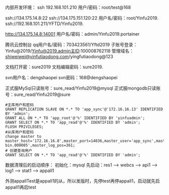 内部开发环境：
ssh 192.168.101.210
用户/密码：root/test@168

ssh://134.175.14.8:22
ssh://134.175.151.120:22
用户名/密码：root/Yinfu2019.
ssh://192.168.101.211/YFTD/Yinfu2019.


http://134.175.14.8:14001
用户名/密码：admin/Yinfu2019.portainer



腾讯云控制台
qq用户名/密码：703423561/Yftd2019    子账号登录：Yinfu@2019/Yinfu@2019.admin主ID:100008762118
管理域名：shiweiwei@yinfutiaodong.com/yingfutiaodong@123



文档打开密：sure2019
文档编辑密码：sure2019.



svn用户名：dengshaopei
svn密码：168@dengshaopei

正式服MySql只读账号：sure_read/Yinfu2019@mysql
正式服mongodb只读账号：sure_read/Yinfu2019@sure




```mysql
#主库用户和密码
GRANT REPLICATION SLAVE ON *.* TO 'app_sync'@'172.16.16.13' IDENTIFIED BY 'admin';
GRANT ALL ON *.* TO 'app_root'@'%' IDENTIFIED BY 'yinfuadmin';
GRANT SELECT ON *.* TO 'app_read'@'%' IDENTIFIED BY 'admin';
FLUSH PRIVILEGES;
#从库用户和密码
change master to master_host='172.16.16.8',master_port=14036,master_user='app_sync',master_password='admin',master_log_file='mysql-bin.000005',master_log_pos=361;
# 创建查询用户
GRANT SELECT ON *.* TO 'app_read'@'%' IDENTIFIED BY 'admin';
```

数据清理后的启动顺序：
初始化：mysql
先启动：res1 --> webcs --> api1 --> log1 --> stat1 --> appall1

外测appallTest是appall1的从，所以发版时，先停test再停appall1，启动就先启appall1再启test

